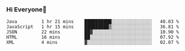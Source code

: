 ### Hi Everyone👋
<!--START_SECTION:waka-->
```text
Java         1 hr 21 mins    ██████████░░░░░░░░░░░░░░░   40.03 % 
JavaScript   1 hr 15 mins    █████████▒░░░░░░░░░░░░░░░   36.81 % 
JSON         22 mins         ██▓░░░░░░░░░░░░░░░░░░░░░░   10.90 % 
HTML         16 mins         ██░░░░░░░░░░░░░░░░░░░░░░░   07.92 % 
XML          4 mins          ▓░░░░░░░░░░░░░░░░░░░░░░░░   02.07 % 
```
<!--END_SECTION:waka-->


<!--
**YeonSeong-Lee/YeonSeong-Lee** is a ✨ _special_ ✨ repository because its `README.md` (this file) appears on your GitHub profile.

Here are some ideas to get you started:

- 🔭 I’m currently working on ...
- 🌱 I’m currently learning ...
- 👯 I’m looking to collaborate on ...
- 🤔 I’m looking for help with ...
- 💬 Ask me about ...
- 📫 How to reach me: ...
- 😄 Pronouns: ...
- ⚡ Fun fact: ...
-->
